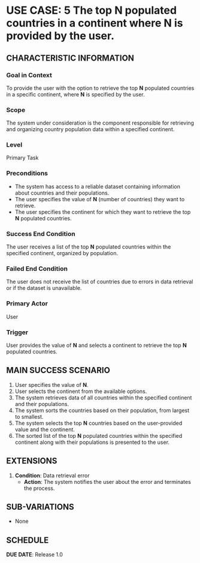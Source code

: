 # USE CASE: 5 The top **N** populated countries in a continent where **N** is provided by the user.

## CHARACTERISTIC INFORMATION

### Goal in Context

To provide the user with the option to retrieve the top **N** populated countries in a specific continent, where **N** is specified by the user.

### Scope

The system under consideration is the component responsible for retrieving and organizing country population data within a specified continent.

### Level

Primary Task

### Preconditions

- The system has access to a reliable dataset containing information about countries and their populations.
- The user specifies the value of **N** (number of countries) they want to retrieve.
- The user specifies the continent for which they want to retrieve the top **N** populated countries.

### Success End Condition

The user receives a list of the top **N** populated countries within the specified continent, organized by population.

### Failed End Condition

The user does not receive the list of countries due to errors in data retrieval or if the dataset is unavailable.

### Primary Actor

User

### Trigger

User provides the value of **N** and selects a continent to retrieve the top **N** populated countries.

## MAIN SUCCESS SCENARIO

1. User specifies the value of **N**.
2. User selects the continent from the available options.
3. The system retrieves data of all countries within the specified continent and their populations.
4. The system sorts the countries based on their population, from largest to smallest.
5. The system selects the top **N** countries based on the user-provided value and the continent.
6. The sorted list of the top **N** populated countries within the specified continent along with their populations is presented to the user.

## EXTENSIONS

1. **Condition**: Data retrieval error
   - **Action**: The system notifies the user about the error and terminates the process.

## SUB-VARIATIONS

- None

## SCHEDULE

**DUE DATE**: Release 1.0
